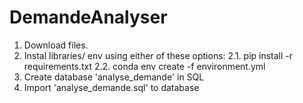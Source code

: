 ﻿# DemandeAnalyser

  1. Download files.
  2. Instal libraries/ env using either of these options:
     2.1. pip install -r requirements.txt
     2.2. conda env create -f environment.yml
  3. Create database 'analyse_demande' in SQL
  4. Import 'analyse_demande.sql' to database
